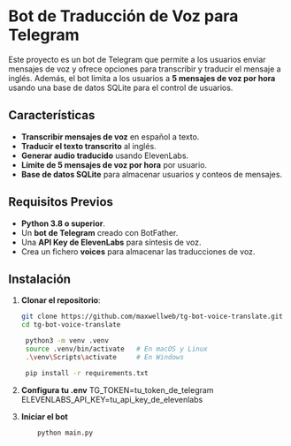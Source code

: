 # Bot de Traducción de Voz para Telegram

Este proyecto es un bot de Telegram que permite a los usuarios enviar mensajes de voz y ofrece opciones para transcribir y traducir el mensaje a inglés. Además, el bot limita a los usuarios a **5 mensajes de voz por hora** usando una base de datos SQLite para el control de usuarios.

## Características

- **Transcribir mensajes de voz** en español a texto.
- **Traducir el texto transcrito** al inglés.
- **Generar audio traducido** usando ElevenLabs.
- **Límite de 5 mensajes de voz por hora** por usuario.
- **Base de datos SQLite** para almacenar usuarios y conteos de mensajes.

## Requisitos Previos

- **Python 3.8 o superior**.
- Un **bot de Telegram** creado con BotFather.
- Una **API Key de ElevenLabs** para síntesis de voz.
- Crea un fichero **voices** para almacenar las traducciones de voz.

## Instalación

1. **Clonar el repositorio**:

   ```bash
   git clone https://github.com/maxwellweb/tg-bot-voice-translate.git
   cd tg-bot-voice-translate

    python3 -m venv .venv
    source .venv/bin/activate   # En macOS y Linux
    .\venv\Scripts\activate     # En Windows

    pip install -r requirements.txt

2. **Configura tu .env**
    TG_TOKEN=tu_token_de_telegram
    ELEVENLABS_API_KEY=tu_api_key_de_elevenlabs

3. **Iniciar el bot**
    ```bash 
        python main.py